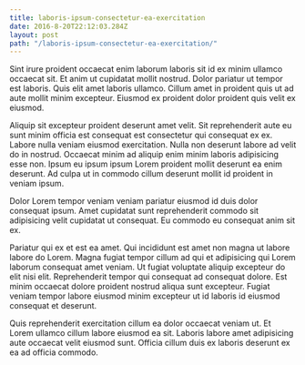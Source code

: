 ```yaml
---
title: laboris-ipsum-consectetur-ea-exercitation
date: 2016-8-20T22:12:03.284Z
layout: post
path: "/laboris-ipsum-consectetur-ea-exercitation/"
---
```


Sint irure proident occaecat enim laborum laboris sit id ex minim ullamco occaecat sit. Et anim ut cupidatat mollit nostrud. Dolor pariatur ut tempor est laboris. Quis elit amet laboris ullamco. Cillum amet in proident quis ut ad aute mollit minim excepteur. Eiusmod ex proident dolor proident quis velit ex eiusmod.

Aliquip sit excepteur proident deserunt amet velit. Sit reprehenderit aute eu sunt minim officia est consequat est consectetur qui consequat ex ex. Labore nulla veniam eiusmod exercitation. Nulla non deserunt labore ad velit do in nostrud. Occaecat minim ad aliquip enim minim laboris adipisicing esse non. Ipsum eu ipsum ipsum Lorem proident mollit deserunt ea enim deserunt. Ad culpa ut in commodo cillum deserunt mollit id proident in veniam ipsum.

Dolor Lorem tempor veniam veniam pariatur eiusmod id duis dolor consequat ipsum. Amet cupidatat sunt reprehenderit commodo sit adipisicing velit cupidatat ut consequat. Eu commodo eu consequat anim sit ex.

Pariatur qui ex et est ea amet. Qui incididunt est amet non magna ut labore labore do Lorem. Magna fugiat tempor cillum ad qui et adipisicing qui Lorem laborum consequat amet veniam. Ut fugiat voluptate aliquip excepteur do elit nisi elit. Reprehenderit tempor qui consequat ad consequat dolore. Est minim occaecat dolore proident nostrud aliqua sunt excepteur. Fugiat veniam tempor labore eiusmod minim excepteur ut id laboris id eiusmod consequat et deserunt.

Quis reprehenderit exercitation cillum ea dolor occaecat veniam ut. Et Lorem ullamco cillum labore eiusmod ea sit. Laboris labore amet adipisicing aute occaecat velit eiusmod sunt. Officia cillum duis ex laboris deserunt ex ea ad officia commodo.